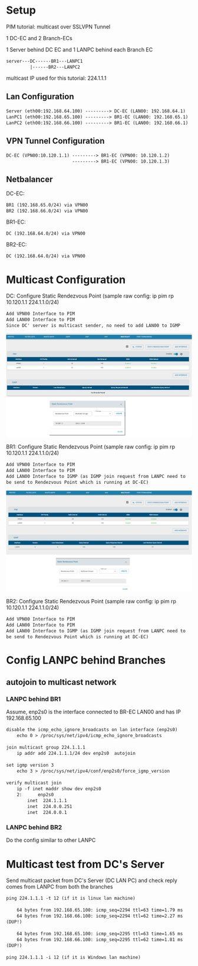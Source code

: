 # Setup

PIM tutorial: multicast over SSLVPN Tunnel

1 DC-EC and 2 Branch-ECs

1 Server behind DC EC and 1 LANPC behind each Branch EC

    server---DC------BR1---LANPC1
             |------BR2---LANPC2

          
          
multicast IP used for this tutorial:  224.1.1.1


## Lan Configuration

    Server (eth00:192.168.64.100) ---------> DC-EC (LAN00: 192.168.64.1)
    LanPC1 (eth00:192.168.65.100) ---------> BR1-EC (LAN00: 192.168.65.1)
    LanPC2 (eth00:192.168.66.100) ---------> BR1-EC (LAN00: 192.168.66.1)


## VPN Tunnel Configuration

    DC-EC (VPN00:10.120.1.1) ---------> BR1-EC (VPN00: 10.120.1.2)
                             ---------> BR1-EC (VPN00: 10.120.1.3)



## Netbalancer
DC-EC:

    BR1 (192.168.65.0/24) via VPN00
    BR2 (192.168.66.0/24) via VPN00


BR1-EC:

    DC (192.168.64.0/24) via VPN00 

BR2-EC:

    DC (192.168.64.0/24) via VPN00 


# Multicast Configuration

DC: 
Configure Static Rendezvous Point (sample raw config: ip pim rp 10.120.1.1 224.1.1.0/24)

    Add VPN00 Interface to PIM
    Add LAN00 Interface to PIM
    Since DC' server is multicast sender, no need to add LAN00 to IGMP

![DC PIM](images/dc_pim_tutorial_01.png)

BR1: 
Configure Static Rendezvous Point (sample raw config: ip pim rp 10.120.1.1 224.1.1.0/24)

    Add VPN00 Interface to PIM
    Add LAN00 Interface to PIM
    Add LAN00 Interface to IGMP (as IGMP join request from LANPC need to be send to Rendezvous Point which is running at DC-EC)

![BR PIM](images/br_pim_tutorial_01.png)

BR2:
Configure Static Rendezvous Point (sample raw config: ip pim rp 10.120.1.1 224.1.1.0/24)

    Add VPN00 Interface to PIM
    Add LAN00 Interface to PIM
    Add LAN00 Interface to IGMP (as IGMP join request from LANPC need to be send to Rendezvous Point which is running at DC-EC)


# Config LANPC behind Branches

## autojoin to multicast network

### LANPC behind BR1

Assume, enp2s0 is the interface connected to BR-EC LAN00 and has IP 192.168.65.100

    disable the icmp_echo_ignore_broadcasts on lan interface (enp2s0)
        echo 0 > /proc/sys/net/ipv4/icmp_echo_ignore_broadcasts

    join multicast group 224.1.1.1
        ip addr add 224.1.1.1/24 dev enp2s0  autojoin

    set igmp version 3
        echo 3 > /proc/sys/net/ipv4/conf/enp2s0/force_igmp_version
        
    verify multicast join
        ip -f inet maddr show dev enp2s0
        2:      enp2s0
            inet  224.1.1.1
            inet  224.0.0.251
            inet  224.0.0.1

### LANPC behind BR2
Do the config similar to other LANPC

# Multicast test from DC's Server

Send multicast packet from DC's Server (DC LAN PC) and check reply comes from LANPC from both the branches

    ping 224.1.1.1 -t 12 (if it is linux lan machine)

        64 bytes from 192.168.65.100: icmp_seq=2294 ttl=63 time=1.79 ms
        64 bytes from 192.168.66.100: icmp_seq=2294 ttl=62 time=2.27 ms (DUP!)
        
        64 bytes from 192.168.65.100: icmp_seq=2295 ttl=63 time=1.65 ms
        64 bytes from 192.168.66.100: icmp_seq=2295 ttl=62 time=1.81 ms (DUP!)

    ping 224.1.1.1 -i 12 (if it is Windows lan machine)